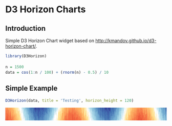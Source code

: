 D3 Horizon Charts
================

Introduction
------------

Simple D3 Horizon Chart widget based on <http://kmandov.github.io/d3-horizon-chart/>.

``` r
library(D3Horizon)

n = 1500
data = cos(1:n / 100) + (rnorm(n) - 0.5) / 10
```

Simple Example
--------------

``` r
D3Horizon(data, title = 'Testing', horizon_height = 120)
```

![](README_files/figure-markdown_github/simple-1.png)
